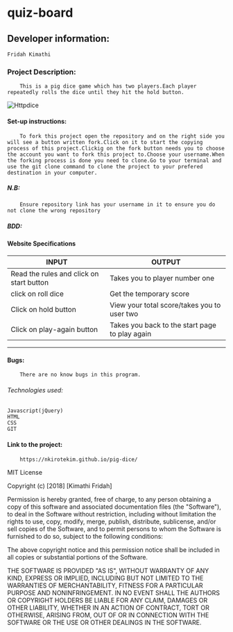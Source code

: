 # quiz-board
## Developer  information:
    Fridah Kimathi
### Project Description:
        This is a pig dice game which has two players.Each player repeatedly rolls the dice until they hit the hold button.


![Httpdice](http://www.mathsweek.ie/2017/puzzles/dice-game/images/0.png)
    
#### Set-up instructions:
        To fork this project open the repository and on the right side you will see a button written fork.Click on it to start the copying process of this project.Clickig on the fork button needs you to choose the account you want to fork this project to.Choose your username.When the forking process is done you need to clone.Go to your terminal and use the git clone command to clone the project to your prefered destination in your computer.
##### N.B:
        Ensure repository link has your username in it to ensure you do not clone the wrong repository

##### BDD:
 #### Website Specifications
|     INPUT                                  |      OUTPUT
|--------------------------------------------|-------------------------------------------------------|
|Read the rules and click on start button|Takes you to player number one|
|click on roll dice| Get the temporary score |
|Click on hold button|View your total score/takes you to user two|
|Click on play-again button|Takes you back to the start page to play again|

  ----------------------------------------------------------------------------------------------


    
#### Bugs:
        There are no know bugs in this program.
###### Technologies used:
    Javascript(jQuery)
    HTML
    CSS
    GIT
####  Link to the project:
        https://nkirotekim.github.io/pig-dice/

MIT License

Copyright (c) [2018] [Kimathi Fridah]

Permission is hereby granted, free of charge, to any person obtaining a copy
of this software and associated documentation files (the "Software"), to deal
in the Software without restriction, including without limitation the rights
to use, copy, modify, merge, publish, distribute, sublicense, and/or sell
copies of the Software, and to permit persons to whom the Software is
furnished to do so, subject to the following conditions:

The above copyright notice and this permission notice shall be included in all
copies or substantial portions of the Software.

THE SOFTWARE IS PROVIDED "AS IS", WITHOUT WARRANTY OF ANY KIND, EXPRESS OR
IMPLIED, INCLUDING BUT NOT LIMITED TO THE WARRANTIES OF MERCHANTABILITY,
FITNESS FOR A PARTICULAR PURPOSE AND NONINFRINGEMENT. IN NO EVENT SHALL THE
AUTHORS OR COPYRIGHT HOLDERS BE LIABLE FOR ANY CLAIM, DAMAGES OR OTHER
LIABILITY, WHETHER IN AN ACTION OF CONTRACT, TORT OR OTHERWISE, ARISING FROM,
OUT OF OR IN CONNECTION WITH THE SOFTWARE OR THE USE OR OTHER DEALINGS IN THE
SOFTWARE.
